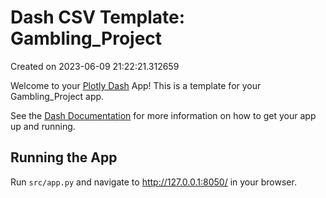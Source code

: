 # Dash CSV Template: Gambling_Project

Created on 2023-06-09 21:22:21.312659

Welcome to your [Plotly Dash](https://plotly.com/dash/) App! This is a template for your Gambling_Project app.

See the [Dash Documentation](https://dash.plotly.com/introduction) for more information on how to get your app up and running.

## Running the App

Run `src/app.py` and navigate to http://127.0.0.1:8050/ in your browser.